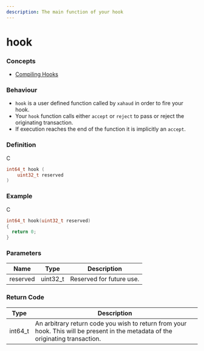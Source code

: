 ```yaml
---
description: The main function of your hook
---
```


# hook

### Concepts

* [Compiling Hooks](../../concepts-and-docs/compiling-hooks.md)

### Behaviour

* `hook` is a user defined function called by `xahaud` in order to fire your hook.
* Your `hook` function calls either `accept` or `reject` to pass or reject the originating transaction.
* If execution reaches the end of the function it is implicitly an `accept`.

### Definition

C

```c
int64_t hook (
    uint32_t reserved
)
```

### Example

C

```c
int64_t hook(uint32_t reserved)
{
  return 0;
}
```

### Parameters

| Name     | Type      | Description              |
| -------- | --------- | ------------------------ |
| reserved | uint32\_t | Reserved for future use. |

### Return Code

| Type     | Description                                                                                                                      |
| -------- | -------------------------------------------------------------------------------------------------------------------------------- |
| int64\_t | An arbitrary return code you wish to return from your hook. This will be present in the metadata of the originating transaction. |
